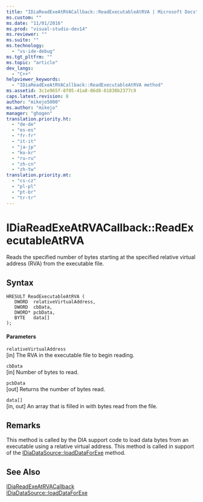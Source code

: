 ```yaml
---
title: "IDiaReadExeAtRVACallback::ReadExecutableAtRVA | Microsoft Docs"
ms.custom: ""
ms.date: "11/01/2016"
ms.prod: "visual-studio-dev14"
ms.reviewer: ""
ms.suite: ""
ms.technology: 
  - "vs-ide-debug"
ms.tgt_pltfrm: ""
ms.topic: "article"
dev_langs: 
  - "C++"
helpviewer_keywords: 
  - "IDiaReadExeAtRVACallback::ReadExecutableAtRVA method"
ms.assetid: 3c1e965f-8f05-41a8-86d8-01830b2377c9
caps.latest.revision: 8
author: "mikejo5000"
ms.author: "mikejo"
manager: "ghogen"
translation.priority.ht: 
  - "de-de"
  - "es-es"
  - "fr-fr"
  - "it-it"
  - "ja-jp"
  - "ko-kr"
  - "ru-ru"
  - "zh-cn"
  - "zh-tw"
translation.priority.mt: 
  - "cs-cz"
  - "pl-pl"
  - "pt-br"
  - "tr-tr"
---
```

# IDiaReadExeAtRVACallback::ReadExecutableAtRVA
Reads the specified number of bytes starting at the specified relative virtual address (RVA) from the executable file.  
  
## Syntax  
  
```cpp#  
HRESULT ReadExecutableAtRVA (   
   DWORD  relativeVirtualAddress,  
   DWORD  cbData,  
   DWORD* pcbData,  
   BYTE   data[]  
);  
```  
  
#### Parameters  
 `relativeVirtualAddress`  
 [in] The RVA in the executable file to begin reading.  
  
 `cbData`  
 [in] Number of bytes to read.  
  
 `pcbData`  
 [out] Returns the number of bytes read.  
  
 `data[]`  
 [in, out] An array that is filled in with bytes read from the file.  
  
## Remarks  
 This method is called by the DIA support code to load data bytes from an executable using a relative virtual address. This method is called in support of the [IDiaDataSource::loadDataForExe](../../debugger/debug-interface-access/idiadatasource-loaddataforexe.md) method.  
  
## See Also  
 [IDiaReadExeAtRVACallback](../../debugger/debug-interface-access/idiareadexeatrvacallback.md)   
 [IDiaDataSource::loadDataForExe](../../debugger/debug-interface-access/idiadatasource-loaddataforexe.md)